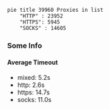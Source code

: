 
```mermaid
pie title 39960 Proxies in list
    "HTTP" : 23952
    "HTTPS": 5945
    "SOCKS" : 14605
```

### Some Info
#### Average Timeout

- mixed: 5.2s
- http: 2.6s
- https: 14.7s
- socks: 11.0s